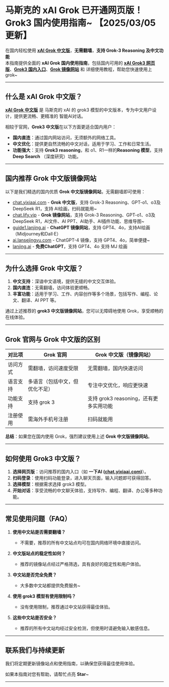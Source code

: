 # 马斯克的 xAI Grok 已开通网页版！Grok3 国内使用指南~ 【2025/03/05 更新】  

在国内轻松使用 [**xAI Grok 中文版**](https://chat.yixiaai.com)，**无需翻墙**，**支持 Grok-3 Reasoning 及中文功能**   
本指南提供全面的 **xAI Grok 国内使用指南**，包括国内可用的 [**xAI Grok3 网页版**](https://chat.yixiaai.com)、[**Grok3 国内入口**](https://chat.yixiaai.com)、[**Grok 镜像网站**](https://chat.yixiaai.com) 和 详细使用教程，帮助您快速使用上 grok~

---

## 什么是 xAI Grok 中文版？

[**xAI Grok 中文版**](https://chat.yixiaai.com) 是 马斯克的 xAI 的 grok3 模型的中文版本，专为中文用户设计，提供更流畅、更精准的 智能AI对话。

相较于官网，**Grok3 中文版**在以下方面更适合国内用户：

- **国内直连**：通过国内网站访问，无须额外的网络工具。
- **中文优化**：提供更自然流畅的中文对话，适用于学习、工作和日常生活。
- **功能强大**：支持 **Grok3 reasoning**，和 o1、R1一样的**Reasoning 模型**，支持 **Deep Search** （深度研究）功能。

---

## 国内推荐 Grok 中文版镜像网站

以下是我们精选的国内优质 **Grok 中文版镜像网站**，无需翻墙即可使用：
- [chat.yixiaai.com](https://chat.yixiaai.com/) - **Grok 中文版**，支持 Grok-3 Reasoning、GPT-o1、o3及DeepSeek R1，支持 AI绘画，扫码就能用~
- [chat.lify.vip](https://www.yixiaai.com/) - **Grok 镜像网站**，支持 Grok-3 Reasoning、GPT-o1、o3及DeepSeek R1，AI文件、AI PPT、AI助手、AI插件功能、思维导图~
- [guide1.lanjing.ai](https://guide1.lanjing.ai/) - **ChatGPT 镜像网站**，支持 GPT4、4o，支持AI绘画（Midjourney和Dall·E）
- [ai.lansejingyu.com](https://ai.lansejingyu.com/) - ChatGPT-4 镜像，支持 GPT4、4o，简单便捷~
- [lanjing.ai](https://lanjing.ai/) - **免费ChatGPT**，支持 GPT4、4o 支持 MJ 绘画

---

## 为什么选择 Grok 中文版？

1. **中文支持**：深谙中文语境，提供无缝的中文交互体验。
2. **国内直连**：无需翻墙，访问体验更顺畅。
3. **丰富功能**：适用于学习、工作、内容创作等多个场景，包括写作、编程、论文、翻译、AI PPT 等。

通过上述推荐的 **grok3 中文版镜像网站**，您可以无障碍地使用 Grok，享受顺畅的在线体验。

---

## Grok 官网与 Grok 中文版的区别

| 对比项              | Grok 官网                 | Grok 中文版（镜像网站）           |
|---------------------|-----------------------------|------------------------------------|
| 访问方式            | 需翻墙，访问速度受限         | 无需翻墙，国内快速访问              |
| 语言支持            | 多语言（包括中文，但优化不足）| 专注中文优化，响应更快速            |
| 功能支持            | 支持 grok 3          | 支持 grok3 reasoning，还有更多实用功能 |
| 注册使用            | 需海外手机号注册             | 扫码就能用          |

**总结**：如果您在国内使用 Grok，强烈建议使用上述 **Grok 中文版镜像网站**。

---

## 如何使用 Grok3 中文版？

1. **选择网页版**：访问推荐的国内入口（如 **一下AI ([chat.yixiaai.com](https://chat.yixiaai.com))**）。
2. **扫码登录**：使用扫码功能登录，进入聊天页面，输入问题即可获得回答。
3. **选择模型**：根据需求选择 grok3 模型。
4. **开始对话**：享受流畅的中文聊天体验，支持写作、编程、翻译、办公等多种功能。

---

## 常见使用问题（FAQ）

1. **使用中文站是否需要翻墙？**
   - 不需要，推荐的所有中文站点均可在国内网络环境中直接访问。

2. **中文版站点的稳定性如何？**
   - 推荐的镜像站点经过严格筛选，具有良好的稳定性和用户体验。

3. **中文站是否完全免费？**
   - 大多数中文站都提供免费服务~

4. **使用 grok3 模型有使用限制吗？**
   - 没有使用限制，推荐通过中文站获得最佳体验。

5. **这些中文站是否安全？**
   - 推荐的所有中文站均经过安全检测，但使用时请避免输入敏感信息。

---

## 联系我们与持续更新

我们将定期更新镜像站点和使用指南，以确保您获得最佳使用体验。

如果本指南对您有帮助，请帮忙点亮 **Star**~

---
